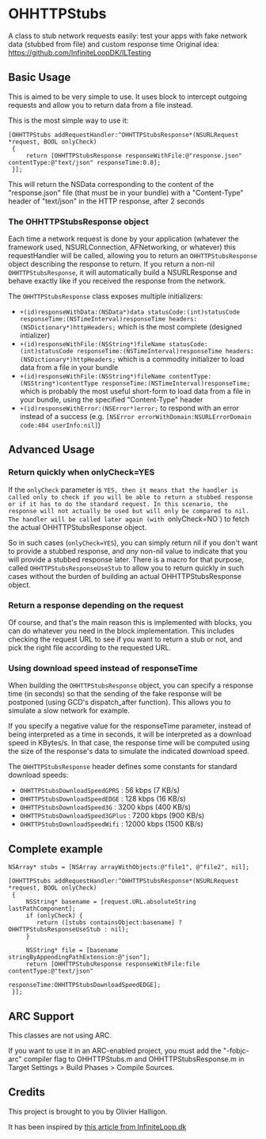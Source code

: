 OHHTTPStubs
===========

A class to stub network requests easily: test your apps with fake network data (stubbed from file) and custom response time
Original idea: https://github.com/InfiniteLoopDK/ILTesting

## Basic Usage

This is aimed to be very simple to use. It uses block to intercept outgoing requests and allow you to
return data from a file instead.

This is the most simple way to use it:

    [OHHTTPStubs addRequestHandler:^OHHTTPStubsResponse*(NSURLRequest *request, BOOL onlyCheck)
     {
         return [OHHTTPStubsResponse responseWithFile:@"response.json" contentType:@"text/json" responseTime:0.0];
     }];

This will return the NSData corresponding to the content of the "response.json" file (that must be in your bundle)
with a "Content-Type" header of "text/json" in the HTTP response, after 2 seconds

### The OHHTTPStubsResponse object

Each time a network request is done by your application
 (whatever the framework used, NSURLConnection, AFNetworking, or whatever)
this requestHandler will be called, allowing you to return an `OHHTTPStubsResponse` object
describing the response to return. If you return a non-nil `OHHTTPStubsResponse`, it will automatically
build a NSURLResponse and behave exactly like if you received the response from the network.

The `OHHTTPStubsResponse` class exposes multiple initializers:
* `+(id)responseWithData:(NSData*)data statusCode:(int)statusCode responseTime:(NSTimeInterval)responseTime headers:(NSDictionary*)httpHeaders;` which is the most complete (designed intializer)
* `+(id)responseWithFile:(NSString*)fileName statusCode:(int)statusCode responseTime:(NSTimeInterval)responseTime headers:(NSDictionary*)httpHeaders;` which is a commodity initializer to load data from a file in your bundle
* `+(id)responseWithFile:(NSString*)fileName contentType:(NSString*)contentType responseTime:(NSTimeInterval)responseTime;` which is probably the most useful short-form to load data from a file in your bundle, using the specified "Content-Type" header
* `+(id)responseWithError:(NSError*)error;` to respond with an error instead of a success (e.g. `[NSError errorWithDomain:NSURLErrorDomain code:404 userInfo:nil]`)


## Advanced Usage

### Return quickly when onlyCheck=YES

If the `onlyCheck` parameter is `YES, then it means that the handler is called only to check if
   you will be able to return a stubbed response or if it has to do the standard request.
   In this scenario, the response will not actually be used but will only be compared to nil.
   The handler will be called later again (with `onlyCheck=NO`) to fetch the actual OHHTTPStubsResponse object.
   
So in such cases (`onlyCheck=YES`), you can simply return nil if you don't want to provide a stubbed response,
   and _any_ non-nil value to indicate that you will provide a stubbed response later.
There is a macro for that purpose, called `OHHTTPStubsResponseUseStub` to allow you to return
   quickly in such cases without the burden of building an actual OHHTTPStubsResponse object.

### Return a response depending on the request

Of course, and that's the main reason this is implemented with blocks,
you can do whatever you need in the block implementation. This includes
checking the request URL to see if you want to return a stub or not,
and pick the right file according to the requested URL.

### Using download speed instead of responseTime

When building the `OHHTTPStubsResponse` object, you can specify a response time (in seconds) so
that the sending of the fake response will be postponed (using GCD's dispatch_after function).
This allows you to simulate a slow network for example.

If you specify a negative value for the responseTime parameter, instead of being interpreted as
a time in seconds, it will be interpreted as a download speed in KBytes/s.
In that case, the response time will be computed using the size of the response's data to simulate
the indicated download speed.

The `OHHTTPStubsResponse` header defines some constants for standard download speeds:
* `OHHTTPStubsDownloadSpeedGPRS`   :    56 kbps (7 KB/s)
* `OHHTTPStubsDownloadSpeedEDGE`   :   128 kbps (16 KB/s)
* `OHHTTPStubsDownloadSpeed3G`     :  3200 kbps (400 KB/s)
* `OHHTTPStubsDownloadSpeed3GPlus` :  7200 kbps (900 KB/s)
* `OHHTTPStubsDownloadSpeedWifi`   : 12000 kbps (1500 KB/s)

## Complete example

    NSArray* stubs = [NSArray arrayWithObjects:@"file1", @"file2", nil];
                           
    [OHHTTPStubs addRequestHandler:^OHHTTPStubsResponse*(NSURLRequest *request, BOOL onlyCheck)
     {
         NSString* basename = [request.URL.absoluteString lastPathComponent];
         if (onlyCheck) {
         	return ([stubs containsObject:basename] ? OHHTTPStubsResponseUseStub : nil);
		 }
         
         NSString* file = [basename stringByAppendingPathExtension:@"json"];
         return [OHHTTPStubsResponse responseWithFile:file contentType:@"text/json"
                                         responseTime:OHHTTPStubsDownloadSpeedEDGE];
     }];


## ARC Support

This classes are not using ARC.

If you want to use it in an ARC-enabled project, you must add the "-fobjc-arc" compiler flag
to OHHTTPStubs.m and OHHTTPStubsResponse.m in Target Settings > Build Phases > Compile Sources.


## Credits

This project is brought to you by Olivier Halligon.

It has been inspired by [this article from InfiniteLoop.dk](http://www.infinite-loop.dk/blog/2011/09/using-nsurlprotocol-for-injecting-test-data/)
